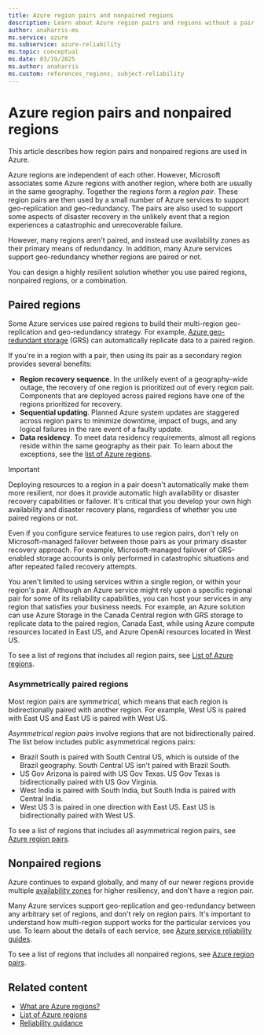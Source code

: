 ```yaml
---
title: Azure region pairs and nonpaired regions
description: Learn about Azure region pairs and regions without a pair.
author: anaharris-ms
ms.service: azure
ms.subservice: azure-reliability
ms.topic: conceptual
ms.date: 03/19/2025
ms.author: anaharris
ms.custom: references_regions, subject-reliability
---
```


# Azure region pairs and nonpaired regions

This article describes how region pairs and nonpaired regions are used in Azure.

Azure regions are independent of each other. However, Microsoft associates some Azure regions with another region, where both are usually in the same geography. Together the regions form a *region pair*. These region pairs are then used by a small number of Azure services to support geo-replication and geo-redundancy. The pairs are also used to support some aspects of disaster recovery in the unlikely event that a region experiences a catastrophic and unrecoverable failure.

However, many regions aren't paired, and instead use availability zones as their primary means of redundancy.  In addition, many Azure services support geo-redundancy whether regions are paired or not.

You can design a highly resilient solution whether you use paired regions, nonpaired regions, or a combination. 

## Paired regions

Some Azure services use paired regions to build their multi-region geo-replication and geo-redundancy strategy. For example, [Azure geo-redundant storage](../storage/common/storage-redundancy.md#geo-redundant-storage) (GRS) can automatically replicate data to a paired region.

If you're in a region with a pair, then using its pair as a secondary region provides several benefits:

- **Region recovery sequence**. In the unlikely event of a geography-wide outage, the recovery of one region is prioritized out of every region pair. Components that are deployed across paired regions have one of the regions prioritized for recovery.
- **Sequential updating**. Planned Azure system updates are staggered across region pairs to minimize downtime, impact of bugs, and any logical failures in the rare event of a faulty update.
- **Data residency**. To meet data residency requirements, almost all regions reside within the same geography as their pair. To learn about the exceptions, see the [list of Azure regions](./regions-list.md).

> [!IMPORTANT]
> Deploying resources to a region in a pair doesn't automatically make them more resilient, nor does it provide automatic high availability or disaster recovery capabilities or failover. It's critical that you develop your own high availability and disaster recovery plans, regardless of whether you use paired regions or not.
>
> Even if you configure service features to use region pairs, don't rely on Microsoft-managed failover between those pairs as your primary disaster recovery approach. For example, Microsoft-managed failover of GRS-enabled storage accounts is only performed in catastrophic situations and after repeated failed recovery attempts.

You aren't limited to using services within a single region, or within your region's pair. Although an Azure service might rely upon a specific regional pair for some of its reliability capabilities, you can host your services in any region that satisfies your business needs. For example, an Azure solution can use Azure Storage in the Canada Central region with GRS storage to replicate data to the paired region, Canada East, while using Azure compute resources located in East US, and Azure OpenAI resources located in West US.

To see a list of regions that includes all region pairs, see [List of Azure regions](./regions-list.md).

### Asymmetrically paired regions

Most region pairs are *symmetrical*, which means that each region is bidirectionally paired with another region. For example, West US is paired with East US and East US is paired with West US.

*Asymmetrical region pairs* involve regions that are not bidirectionally paired. The list below includes public asymmetrical regions pairs:

- Brazil South is paired with South Central US, which is outside of the Brazil geography. South Central US isn't paired with Brazil South.
- US Gov Arizona is paired with US Gov Texas. US Gov Texas is bidirectionally paired with US Gov Virginia.
- West India is paired with South India, but South India is paired with Central India.
- West US 3 is paired in one direction with East US. East US is bidirectionally paired with West US.

To see a list of regions that includes all asymmetrical region pairs, see [Azure region pairs](./regions-list.md).

## Nonpaired regions

Azure continues to expand globally, and many of our newer regions provide multiple [availability zones](./availability-zones-overview.md) for higher resiliency, and don't have a region pair.

Many Azure services support geo-replication and geo-redundancy between any arbitrary set of regions, and don't rely on region pairs. It's important to understand how multi-region support works for the particular services you use. To learn about the details of each service, see [Azure service reliability guides](./overview-reliability-guidance.md).

To see a list of regions that includes all nonpaired regions, see [Azure region pairs](./regions-list.md).

## Related content

- [What are Azure regions?](./regions-overview.md)
- [List of Azure regions](regions-list.md)
- [Reliability guidance](./reliability-guidance-overview.md)

